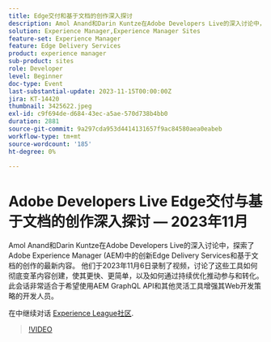 ```yaml
---
title: Edge交付和基于文档的创作深入探讨
description: Amol Anand和Darin Kuntze在Adobe Developers Live的深入讨论中，探索了Adobe Experience Manager (AEM)中的创新Edge Delivery Services和基于文档的创作的最新内容。 他们于2023年11月6日录制了视频，讨论了这些工具如何彻底变革内容创建，使其更快、更简单，以及如何通过持续优化推动参与和转化。 此会话非常适合于希望使用AEM GraphQL API和其他灵活工具增强其Web开发策略的开发人员。
solution: Experience Manager,Experience Manager Sites
feature-set: Experience Manager
feature: Edge Delivery Services
product: experience manager
sub-product: sites
role: Developer
level: Beginner
doc-type: Event
last-substantial-update: 2023-11-15T00:00:00Z
jira: KT-14420
thumbnail: 3425622.jpeg
exl-id: c9f694de-d684-43ec-a5ae-570d738b4bb0
duration: 2881
source-git-commit: 9a297cda953d4414131657f9ac84580aea0eabeb
workflow-type: tm+mt
source-wordcount: '185'
ht-degree: 0%

---
```


# Adobe Developers Live Edge交付与基于文档的创作深入探讨 — 2023年11月

Amol Anand和Darin Kuntze在Adobe Developers Live的深入讨论中，探索了Adobe Experience Manager (AEM)中的创新Edge Delivery Services和基于文档的创作的最新内容。 他们于2023年11月6日录制了视频，讨论了这些工具如何彻底变革内容创建，使其更快、更简单，以及如何通过持续优化推动参与和转化。 此会话非常适合于希望使用AEM GraphQL API和其他灵活工具增强其Web开发策略的开发人员。

在中继续对话 [Experience League社区](https://adobe.ly/46KMTsh).

>[!VIDEO](https://video.tv.adobe.com/v/3425622/?learn=on)
